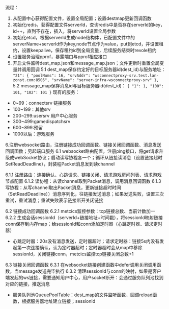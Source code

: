 流程：
1. 从配置中心获得配置文件，设置全局配置；设置destmap更新回调函数
2. 初始化redis，获得配置文件serverId，查询redis中是否存在serverId的key，id++，直到不存在，插入，将serverId设置全局参数
3. 初始化etcd，根据serverId生成node结构体，已配置文件中的serverName+serverId作为key,node节点作为value，put到etcd，并设置租约，设置keepalive，保存租约id到全局变量，后续服务结束时revole租约
4. 设置服务治理pprof，暴露端口与pprof相应接口
5. 开启文件监听dest_map.json和message_map.json；文件更新时重置全局变量并调用回调
5.1 dest_map保存约定好的目标服务器id(dest_id)与服务地址：
`
  "21": {
    "poolNums": 16,
    "srvAddr": "wsconnectproxy-srv.test.lan-zonst.com:8505",
    "srvName": "server-infra-wsconnectproxy-srv"
  },
`
5.2 message_map保存消息id与目标服务器id(dest_id)：
`
{
  "1": 1,
  "100": 101,
  "102": 101
}
`
现有的服务：
* 0~99：connectsrv 链接服务
* 100~199：其他srv
* 200~299:usersrv 用户中心服务
* 300~499:gamedispatchsrv
* 600~899:预留
* 1000以后：游戏服务

6.注册websocket路由，注册链接成功回调函数、链接关闭回调函数、消息发送回调函数；另起端口服务
6.1 websocket路由配置，注册ping接口，将get请求升级成webSocket协议；启动读写协程各一个；循环从链接读消息（设置链接超时SetReadDeadline），封装程Packet消息发到读channel

6.1.1 注册路由：连接确认、心跳请求、链接关闭、请求游戏房间列表、请求游戏节点配置
6.1.2 读协程：从读channel取到Packet消息，调用消息回调函数
6.1.3 写协程：从写channel取出Packet消息，更新链接超时时间（SetReadDeadline））消息序列化，往链接发送消息；如果发送失败，设置三次重试，重试消息；重试失败表示链接断开关闭链接

6.2 链接成功回调函数
6.2.1 metcics监控参数：tcp链接总数、当前计数加一
6.2.2 生成会话sessionId（serverId+链接地址+时间戳），将sessionId映射链接conn保存到内存map；给sessionId和conn添加定时器（心跳定时器、请求定时器）

* 心跳定时器：20s没有消息发送，定时器超时；请求定时器：链接5s内没有发起第一次连接确认，认为定时器超时；定时器超时会从map中移除sessionId，关闭链接conn，metcics监控tcp链接关闭总数+1

6.3 链接关闭回调函数
6.3.1 在websocket链接创建函数中defer调用关闭调用函数，当message发送完毕执行
6.3.2 清理sessionId与conn的映射，如果是客户端发起的ws链接，需要通知用户中心，用户socket断开：会通过服务队列池找到对应的链接，推送消息

* 服务队列池QueuePoolTable：dest_map的文件监听函数，回调reload函数，根据服务器地址建立链接；sessionId